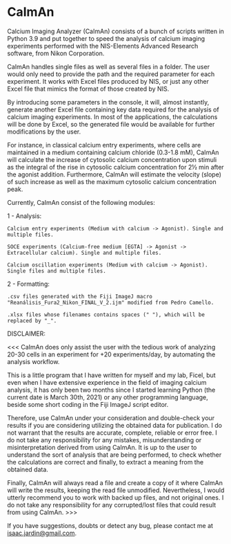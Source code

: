# CaImAn

Calcium Imaging Analyzer (CaImAn) consists of a bunch of scripts written in Python 3.9 and put together to speed the analysis of calcium imaging experiments performed with the NIS-Elements Advanced Research software, from Nikon Corporation.

CaImAn handles single files as well as several files in a folder. The user would only need to provide the path and the required parameter for each experiment. It works with Excel files produced by NIS, or just any other Excel file that mimics the format of those created by NIS.

By introducing some parameters in the console, it will, almost instantly, generate another Excel file containing key data required for the analysis of calcium imaging experiments. In most of the applications, the calculations will be done by Excel, so the generated file would be available for further modifications by the user.

For instance, in classical calcium entry experiments, where cells are maintained in a medium containing calcium chloride (0.3-1.8 mM), CaImAn will calculate the increase of cytosolic calcium concentration upon stimuli as the integral of the rise in cytosolic calcium concentration for 2½ min after the agonist addition. Furthermore, CaImAn will estimate the velocity (slope) of such increase as well as the maximum cytosolic calcium concentration peak.

Currently, CaImAn consist of the following modules:

1 - Analysis:

    Calcium entry experiments (Medium with calcium -> Agonist). Single and multiple files.
    
    SOCE experiments (Calcium-free medium [EGTA] -> Agonist -> Extracellular calcium). Single and multiple files.
    
    Calcium oscillation experiments (Medium with calcium -> Agonist). Single files and multiple files.
    
2 - Formatting:

    .csv files generated with the Fiji ImageJ macro "Reanálisis_Fura2_Nikon_FINAL_V_2.ijm" modified from Pedro Camello.
    
    .xlsx files whose filenames contains spaces (" "), which will be replaced by "_".

DISCLAIMER:

<<< CaImAn does only assist the user with the tedious work of analyzing 20-30 cells in an experiment for +20 experiments/day, by automating the analysis workflow.

This is a little program that I have written for myself and my lab, Ficel, but even when I have extensive experience in the field of imaging calcium analysis, it has only been two months since I started learning Python (the current date is March 30th, 2021) or any other programming language, beside some short coding in the Fiji ImageJ script editor.

Therefore, use CaImAn under your consideration and double-check your results if you are considering utilizing the obtained data for publication. I do not warrant that the results are accurate, complete, reliable or error free. I do not take any responsibility for any mistakes, misunderstanding or misinterpretation derived from using CaImAn. It is up to the user to understand the sort of analysis that are being performed, to check whether the calculations are correct and finally, to extract a meaning from the obtained data. 

Finally, CaImAn will always read a file and create a copy of it where CaImAn will write the results, keeping the read file unmodified. Nevertheless, I would utterly recommend you to work with backed up files, and not original ones. I do not take any responsibility for any corrupted/lost files that could result from using CaImAn. >>>

If you have suggestions, doubts or detect any bug, please contact me at isaac.jardin@gmail.com.
